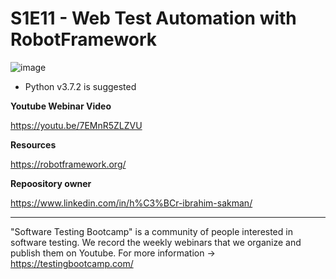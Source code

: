 # S1E11 - Web Test Automation with RobotFramework

![image](https://user-images.githubusercontent.com/89974862/145591105-8edc612e-003e-461c-b88a-a4440fba9c19.png)

 - Python v3.7.2 is suggested


**Youtube Webinar Video**

https://youtu.be/7EMnR5ZLZVU


**Resources**

https://robotframework.org/


**Repoository owner**

https://www.linkedin.com/in/h%C3%BCr-ibrahim-sakman/


******

"Software Testing Bootcamp" is a community of people interested in software testing. We record the weekly webinars that we organize and publish them on Youtube. For more information -> https://testingbootcamp.com/
